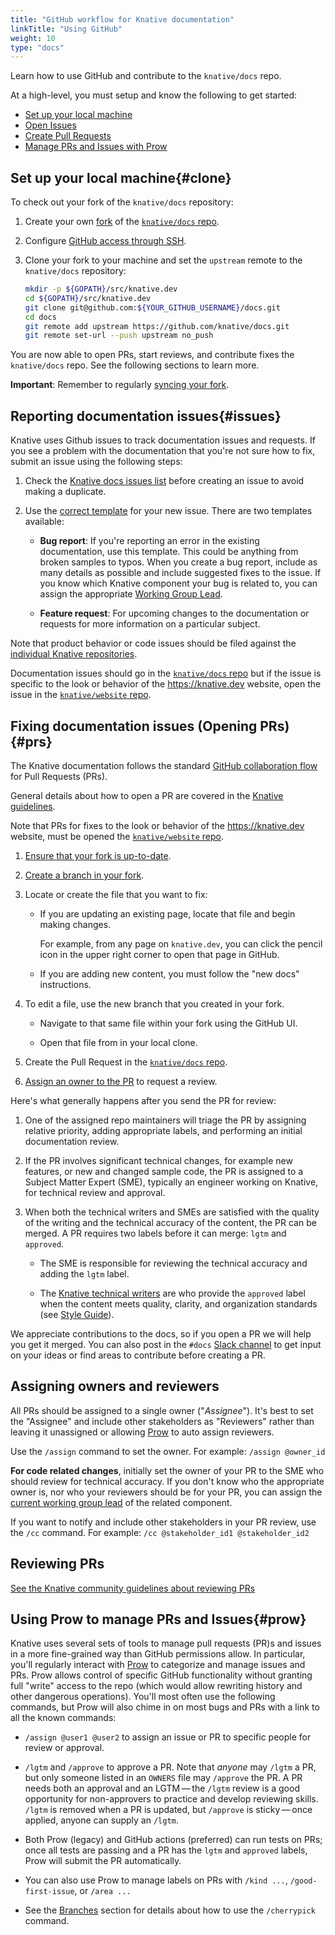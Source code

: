 ```yaml
---
title: "GitHub workflow for Knative documentation"
linkTitle: "Using GitHub"
weight: 10
type: "docs"
---
```


Learn how to use GitHub and contribute to the `knative/docs` repo.

At a high-level, you must setup and know the following to get started:

- [Set up your local machine](#clone)
- [Open Issues](#issues)
- [Create Pull Requests](#prs)
- [Manage PRs and Issues with Prow](#prow)


## Set up your local machine{#clone}

To check out your fork of the `knative/docs` repository:

1. Create your own
   [fork](https://help.github.com/articles/fork-a-repo/) of the [`knative/docs` repo](https://github.com/knative/docs).
1. Configure
   [GitHub access through SSH](https://help.github.com/articles/connecting-to-github-with-ssh/).
1. Clone your fork to your machine and set the `upstream` remote to the
   `knative/docs` repository:

    ```bash
    mkdir -p ${GOPATH}/src/knative.dev
    cd ${GOPATH}/src/knative.dev
    git clone git@github.com:${YOUR_GITHUB_USERNAME}/docs.git
    cd docs
    git remote add upstream https://github.com/knative/docs.git
    git remote set-url --push upstream no_push
    ```

You are now able to open PRs, start reviews, and contribute fixes the
`knative/docs` repo. See the following sections to learn more.

**Important**: Remember to regularly
[syncing your fork](https://help.github.com/articles/syncing-a-fork/).


## Reporting documentation issues{#issues}

<!-- This could use a pass to reduce the overhead for filing new issues,
and to consolidate items more easily during issue triage. -->

Knative uses Github issues to track documentation issues and requests. If you
see a problem with the documentation that you're not sure how to fix, submit an
issue using the following steps:

1.  Check the [Knative docs issues list](https://github.com/knative/docs/issues)
    before creating an issue to avoid making a duplicate.

2.  Use the [correct template](https://github.com/knative/docs/issues/new) for
    your new issue. There are two templates available:

    - **Bug report**: If you're reporting an error in the existing
      documentation, use this template. This could be anything from broken
      samples to typos. When you create a bug report, include as many details as
      possible and include suggested fixes to the issue. If you know which
      Knative component your bug is related to, you can assign the appropriate
      [Working Group Lead](https://github.com/knative/community/blob/main/working-groups/WORKING-GROUPS.md).

    - **Feature request**: For upcoming changes to the documentation or requests
      for more information on a particular subject.

Note that product behavior or code issues should be filed against the
[individual Knative repositories](http://github.com/knative).

Documentation issues should go in the
[`knative/docs` repo](https://github.com/knative/docs/issues) but if the issue
is specific to the look or behavior of the <https://knative.dev> website, open
the issue in the
[`knative/website` repo](https://github.com/knative/website/issues).


## Fixing documentation issues (Opening PRs){#prs}

The Knative documentation follows the standard
[GitHub collaboration flow](https://guides.github.com/introduction/flow/)
for Pull Requests (PRs).

General details about how to open a PR are covered in the
[Knative guidelines](https://github.com/knative/community/).

Note that PRs for fixes to the look or behavior of the <https://knative.dev>
website, must be opened the
[`knative/website` repo](https://github.com/knative/website/pulls).

<!-- This could use a pass to be more focused on what a PR submitter should do at the start of the process. -->

1. [Ensure that your fork is up-to-date](https://docs.github.com/en/github/collaborating-with-issues-and-pull-requests/syncing-a-fork).

1. [Create a branch in your fork](https://docs.github.com/en/github/collaborating-with-issues-and-pull-requests/creating-and-deleting-branches-within-your-repository).

1. Locate or create the file that you want to fix:

   - If you are updating an existing page, locate that file and begin making
     changes.

     For example, from any page on `knative.dev`, you can click the
     pencil icon in the upper right corner to open that page in GitHub.

   - If you are adding new content, you must follow the
     "new docs" instructions.

1. To edit a file, use the new branch that you created in your fork.

   - Navigate to that same file within your fork using the GitHub UI.

   - Open that file from in your local clone.

1. Create the Pull Request in the
   [`knative/docs` repo](https://github.com/knative/docs/pulls).

1. [Assign an owner to the PR](#assigning-owners-and-reviewers)
   to request a review.

Here's what generally happens after you send the PR for review:

1.  One of the assigned repo maintainers will triage the PR by assigning
    relative priority, adding appropriate labels, and performing an initial
    documentation review.

2.  If the PR involves significant technical changes, for example new features,
    or new and changed sample code, the PR is assigned to a Subject Matter
    Expert (SME), typically an engineer working on Knative, for technical review
    and approval.

3.  When both the technical writers and SMEs are satisfied with the quality of
    the writing and the technical accuracy of the content, the PR can be merged.
    A PR requires two labels before it can merge: `lgtm` and `approved`.

    - The SME is responsible for reviewing the technical accuracy and adding the
      `lgtm` label.

    - The
      [Knative technical writers](https://github.com/knative/docs/blob/main/OWNERS_ALIASES)
      are who provide the `approved` label when the content meets quality,
      clarity, and organization standards (see [Style Guide](#style-guide)).

We appreciate contributions to the docs, so if you open a PR we will help you
get it merged. You can also post in the `#docs`
[Slack channel](https://knative.slack.com/) to get input on your ideas or find
areas to contribute before creating a PR.


## Assigning owners and reviewers

All PRs should be assigned to a single owner ("_Assignee_"). It's best to set
the "Assignee" and include other stakeholders as "Reviewers" rather than leaving
it unassigned or allowing [Prow](https://prow.k8s.io/command-help) to auto
assign reviewers.

Use the `/assign` command to set the owner. For example: `/assign @owner_id`

**For code related changes**, initially set the owner of your PR to the SME who
should review for technical accuracy. If you don't know who the appropriate
owner is, nor who your reviewers should be for your PR, you can assign the
[current working group lead](https://github.com/knative/community/tree/main/WORKING-GROUPS.md) of the related component.

If you want to notify and include other stakeholders in your PR review, use the
`/cc` command. For example: `/cc @stakeholder_id1 @stakeholder_id2`


## Reviewing PRs

[See the Knative community guidelines about reviewing PRs](https://github.com/knative/community/blob/main/reviewing.md)


## Using Prow to manage PRs and Issues{#prow}

Knative uses several sets of tools to manage pull requests (PR)s and issues in a
more fine-grained way than GitHub permissions allow. In particular, you'll
regularly interact with
[Prow](https://github.com/kubernetes/test-infra/tree/master/prow) to categorize
and manage issues and PRs. Prow allows control of specific GitHub functionality
without granting full "write" access to the repo (which would allow rewriting
history and other dangerous operations). You'll most often use the following
commands, but Prow will also chime in on most bugs and PRs with a link to all
the known commands:

- `/assign @user1 @user2` to assign an issue or PR to specific people for review
  or approval.

- `/lgtm` and `/approve` to approve a PR. Note that _anyone_ may `/lgtm` a PR,
  but only someone listed in an `OWNERS` file may `/approve` the PR. A PR needs
  both an approval and an LGTM — the `/lgtm` review is a good opportunity for
  non-approvers to practice and develop reviewing skills. `/lgtm` is removed
  when a PR is updated, but `/approve` is sticky — once applied, anyone can
  supply an `/lgtm`.

- Both Prow (legacy) and GitHub actions (preferred) can run tests on PRs; once
  all tests are passing and a PR has the `lgtm` and `approved` labels, Prow will
  submit the PR automatically.

- You can also use Prow to manage labels on PRs with `/kind ...`,
  `/good-first-issue`, or `/area ...`

- See the [Branches](./structure/#branches) section for details about how
  to use the `/cherrypick` command.
